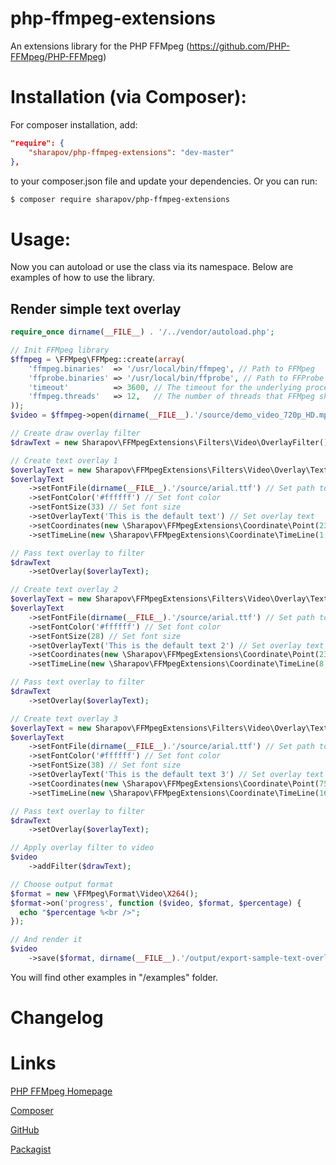 # php-ffmpeg-extensions
An extensions library for the PHP FFMpeg (https://github.com/PHP-FFMpeg/PHP-FFMpeg)

Installation (via Composer):
============================

For composer installation, add:

```json
"require": {
    "sharapov/php-ffmpeg-extensions": "dev-master"
},
```

to your composer.json file and update your dependencies. Or you can run:

```sh
$ composer require sharapov/php-ffmpeg-extensions
```

Usage:
======

Now you can autoload or use the class via its namespace. Below are examples of how to use the library.

Render simple text overlay
--------------------------

```php
require_once dirname(__FILE__) . '/../vendor/autoload.php';

// Init FFMpeg library
$ffmpeg = \FFMpeg\FFMpeg::create(array(
    'ffmpeg.binaries'  => '/usr/local/bin/ffmpeg', // Path to FFMpeg
    'ffprobe.binaries' => '/usr/local/bin/ffprobe', // Path to FFProbe
    'timeout'          => 3600, // The timeout for the underlying process
    'ffmpeg.threads'   => 12,   // The number of threads that FFMpeg should use
));
$video = $ffmpeg->open(dirname(__FILE__).'/source/demo_video_720p_HD.mp4');

// Create draw overlay filter
$drawText = new Sharapov\FFMpegExtensions\Filters\Video\OverlayFilter();

// Create text overlay 1
$overlayText = new Sharapov\FFMpegExtensions\Filters\Video\Overlay\Text();
$overlayText
    ->setFontFile(dirname(__FILE__).'/source/arial.ttf') // Set path to font file
    ->setFontColor('#ffffff') // Set font color
    ->setFontSize(33) // Set font size
    ->setOverlayText('This is the default text') // Set overlay text
    ->setCoordinates(new \Sharapov\FFMpegExtensions\Coordinate\Point(230, 150)) // Set coordinates
    ->setTimeLine(new \Sharapov\FFMpegExtensions\Coordinate\TimeLine(1, 6)); // Set timings (start, stop) in seconds

// Pass text overlay to filter
$drawText
    ->setOverlay($overlayText);

// Create text overlay 2
$overlayText = new Sharapov\FFMpegExtensions\Filters\Video\Overlay\Text();
$overlayText
    ->setFontFile(dirname(__FILE__).'/source/arial.ttf') // Set path to font file
    ->setFontColor('#ffffff') // Set font color
    ->setFontSize(28) // Set font size
    ->setOverlayText('This is the default text 2') // Set overlay text
    ->setCoordinates(new \Sharapov\FFMpegExtensions\Coordinate\Point(230, 250)) // Set coordinates
    ->setTimeLine(new \Sharapov\FFMpegExtensions\Coordinate\TimeLine(8, 14)); // Set timings (start, stop) in seconds

// Pass text overlay to filter
$drawText
    ->setOverlay($overlayText);

// Create text overlay 3
$overlayText = new Sharapov\FFMpegExtensions\Filters\Video\Overlay\Text();
$overlayText
    ->setFontFile(dirname(__FILE__).'/source/arial.ttf') // Set path to font file
    ->setFontColor('#ffffff') // Set font color
    ->setFontSize(38) // Set font size
    ->setOverlayText('This is the default text 3') // Set overlay text
    ->setCoordinates(new \Sharapov\FFMpegExtensions\Coordinate\Point(750, 550)) // Set coordinates
    ->setTimeLine(new \Sharapov\FFMpegExtensions\Coordinate\TimeLine(16, 20)); // Set timings (start, stop) in seconds

// Pass text overlay to filter
$drawText
    ->setOverlay($overlayText);

// Apply overlay filter to video
$video
    ->addFilter($drawText);

// Choose output format
$format = new \FFMpeg\Format\Video\X264();
$format->on('progress', function ($video, $format, $percentage) {
  echo "$percentage %<br />";
});

// And render it
$video
    ->save($format, dirname(__FILE__).'/output/export-sample-text-overlay.mp4');
```

You will find other examples in "/examples" folder. 

Changelog
=========


Links
=====
[PHP FFMpeg Homepage](https://github.com/PHP-FFMpeg/PHP-FFMpeg)

[Composer](https://getcomposer.org/)

[GitHub](https://github.com/sharapovweb/php-ffmpeg-extensions)

[Packagist](https://packagist.org/packages/sharapov/php-ffmpeg-extensions)
